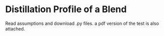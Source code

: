 # Distillation Profile of a Blend

Read assumptions and download .py files. a pdf version of the test is also attached.
